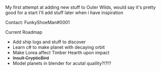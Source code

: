 My first attempt at adding new stuff to Outer Wilds, would say it's pretty good for a start
I'll add stuff later when i have inspiration

Contact: FunkyShoeMan#0001

Current Roadmap
- Add ship logs and stuff to discover
- Learn c# to make planet with decaying orbit
- Make Lorea affect Timber Hearth upon impact
- ~~Insult CrypticBird~~
- Model planets in blender for acutal quaility?!?!?
